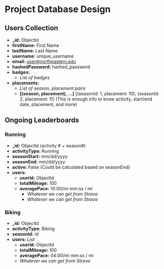 # Project Database Design

## Users Collection

- **\_id:** ObjectId
- **firstName:** First Name
- **lastName:** Last Name
- **username:** unique_username
- **email:** user@northeastern.edu
- **hashedPassword:** hashed_password
- **badges:**
  - *List of badges*
- **placements:**
  - *List of season, placement pairs*
  - **[(season, placement), ...]** [(seasonId: 1, placement: 10), (seasonId: 2, placement: 1)] (This is enough info to know activity, start/end date, placement, and more)


## Ongoing Leaderboards

### Running

- **\_id:** ObjectId (activity # + season#)
- **activityType:** Running
- **seasonStart:** mm/dd/yyyy
- **seasonEnd:** mm/dd/yyyy
- **active:** False (Could be calculated based on seasonEnd)
- **users:**
  - **userId:** ObjectId
  - **totalMileage:** 100
  - **averagePace:** 10:00/mi mm:ss / mi
    - *Whatever we can get from Strava*
    - *Whatever we can get from Strava*

### Biking
- **\_id:** ObjectId 
- **activityType:** Biking
- **seasonId:** id
- **users:** *List*
  - **userId:** ObjectId
  - **totalMileage:** 100
  - **averagePace:** 04:00/mi mm:ss / mi
  - *Whatever we can get from Strava*
